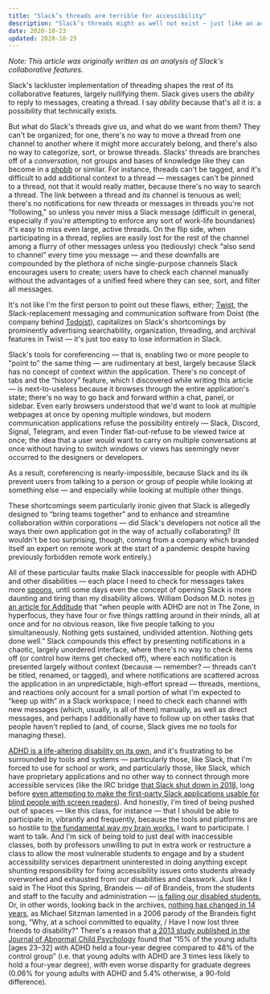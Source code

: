 ```yaml
---
title: "Slack’s threads are terrible for accessibility"
description: "Slack’s threads might as well not exist — just like an accessible education for disabled students at Brandeis."
date: 2020-10-23
updated: 2020-10-25
---
```


*Note: This article was originally written as an analysis of Slack's
collaborative features.*

Slack's lackluster implementation of threading shapes the rest of its
collaborative features, largely nullifying them. Slack gives users the
*ability* to reply to messages, creating a thread. I say *ability* because
that's all it is: a possibility that technically exists.

But what do Slack's threads give us, and what do we want from them? They can't
be organized; for one, there's no way to move a thread from one channel to
another where it might more accurately belong, and there's also no way to
categorize, sort, or browse threads. Slacks' threads are branches off of a
*conversation,* not groups and bases of knowledge like they can become in a
[phpbb][phpbb] or similar. For instance, threads can't be tagged, and it's
difficult to add additional context to a thread — messages can't be pinned to a
thread, not that it would really matter, because there's no way to search a
thread. The link between a thread and its channel is tenuous as well; there's
no notifications for new threads or messages in threads you're not "following,"
so unless you never miss a Slack message (difficult in general, especially if
you're attempting to enforce any sort of work-life boundaries) it's easy to
miss even large, active threads. On the flip side, when participating in a
thread, replies are easily lost for the rest of the channel among a flurry of
other messages unless you (tediously) check “also send to channel” every time
you message — and these downfalls are compounded by the plethora of niche
single-purpose channels Slack encourages users to create; users have to check
each channel manually without the advantages of a unified feed where they can
see, sort, and filter all messages.

It's not like I'm the first person to point out these flaws, either;
[Twist][Twist], the Slack-replacement messaging and communication software from
Doist (the company behind [Todoist][Todoist]), capitalizes on Slack's
shortcomings by prominently advertising searchability, organization, threading,
and archival features in Twist — it's just too easy to lose information in
Slack.

Slack's tools for coreferencing — that is, enabling two or more people to
"point to" the same thing — are rudimentary at best, largely because Slack has
no concept of context within the application. There's no concept of tabs and
the “history” feature, which I discovered while writing this article — is
next-to-useless because it browses through the entire application's state;
there's no way to go back and forward within a chat, panel, or sidebar. Even
early browsers understood that we'd want to look at multiple webpages at once
by opening multiple windows, but modern communication applications refuse the
possibility entirely — Slack, Discord, Signal, Telegram, and even Tinder
flat-out-refuse to be viewed twice at once; the idea that a user would want to
carry on multiple conversations at once without having to switch windows or
views has seemingly never occurred to the designers or developers.

As a result, coreferencing is nearly-impossible, because Slack and its ilk
prevent users from talking to a person or group of people while looking at
something else — and especially while looking at multiple other things.

These shortcomings seem particularly ironic given that Slack is allegedly
designed to “bring teams together” and to enhance and streamline collaboration
within corporations — did Slack's developers not notice all the ways their own
application got in the way of actually collaborating? (It wouldn't be too
surprising, though, coming from a company which branded itself an expert on
remote work at the start of a pandemic despite having previously forbidden
remote work entirely.)

All of these particular faults make Slack inaccessible for people with ADHD and
other disabilities — each place I need to check for messages takes more
[spoons][spoon-theory], until some days even the concept of opening Slack is
more daunting and tiring than my disability allows. William Dodson M.D. notes
[in an article for Additude][adhd-in-adults] that “when people with ADHD are
not in The Zone, in hyperfocus, they have four or five things rattling around
in their minds, all at once and for no obvious reason, like five people talking
to you simultaneously. Nothing gets sustained, undivided attention. Nothing
gets done well.” Slack compounds this effect by presenting notifications in a
chaotic, largely unordered interface, where there's no way to check items off
(or control how items get checked off), where each notification is presented
largely without context (because — remember? — threads can't be titled,
renamed, or tagged), and where notifications are scattered across the
application in an unpredictable, high-effort spread — threads, mentions, and
reactions only account for a small portion of what I'm expected to “keep up
with” in a Slack workspace; I need to check each channel with new messages
(which, usually, is all of them) manually, as well as direct messages, and
perhaps I additionally have to follow up on other tasks that people haven't
replied to (and, of course, Slack gives me no tools for managing these).

[ADHD is a life-altering disability on its own,][gravis-adhd] and it's
frustrating to be surrounded by tools and systems — particularly those, like
Slack, that I'm forced to use for school or work, and particularly those, like
Slack, which have proprietary applications and no other way to connect through
more accessible services (like the IRC bridge [that Slack shut down in
2018,][slack-irc-eol] long before [even attempting to make the first-party
Slack applications usable for blind people with screen
readers][slack-screen-reader-a11y]). And honestly, I'm tired of being pushed
out of spaces — like this class, for instance — that I should be able to
participate in, vibrantly and frequently, because the tools and platforms are
so hostile to [the fundamental way my brain works.][why-i-procrastinate] I want
to participate. I want to talk. And I'm sick of being told to just deal with
inaccessible classes, both by professors unwilling to put in extra work or
restructure a class to allow the most vulnerable students to engage and by a
student accessibility services department uninterested in doing anything except
shunting responsibility for fixing accessibility issues onto students already
overworked and exhausted from our disabilities and classwork. Just like I said
in The Hoot this Spring, Brandeis — *all* of Brandeis, from the students and
staff to the faculty and administration — [is failing our disabled
students.][brandeis-failing-disabled-students] Or, in other words, looking back
in the archives, [nothing has changed in 14 years][brandeis-fight-song-parody],
as Michael Sitzman lamented in a 2006 parody of the Brandeis fight song, “Why,
at a school committed to equality, / Have I now lost three friends to
disability?” There's a reason that [a 2013 study published in the Journal of
Abnormal Child Psychology][adhd-graduation-rates] found that “15% of the young
adults \[ages 23–32\] with ADHD held a four-year degree compared to 48% of the
control group” (i.e. that young adults with ADHD are 3 times less likely to
hold a four-year degree), with even worse disparity for graduate degrees (0.06%
for young adults with ADHD and 5.4% otherwise, a 90-fold difference).

[phpbb]: https://www.phpbb.com/
[Twist]: https://twist.com/home
[Todoist]: https://todoist.com/home
[spoon-theory]: https://butyoudontlooksick.com/articles/written-by-christine/the-spoon-theory/
[adhd-in-adults]: https://www.additudemag.com/adhd-in-adults-nervous-system/
[gravis-adhd]: https://gekk.info/articles/adhd.html
[slack-irc-eol]: https://web.archive.org/web/20180307125841/https://get.slack.help/hc/en-us/articles/201727913-Connect-to-Slack-over-IRC-and-XMPP
[slack-screen-reader-a11y]: https://web.archive.org/web/20190325002116/https://www.reddit.com/r/Blind/comments/80ql6f/slack_taking_steps_to_improve_screen_reader/
[why-i-procrastinate]: https://invisibleup.com/articles/27/
[brandeis-failing-disabled-students]: /brandeis/brandeis-is-failing-its-disabled-students/
[brandeis-fight-song-parody]: http://www.thebrandeishoot.com/articles/1301
[adhd-graduation-rates]: https://link.springer.com/article/10.1007/s10802-012-9658-z#Sec8
